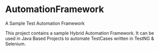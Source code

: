 # AutomationFramework
A Sample Test Automation Framework

This project contains a sample Hybrid Automation Framework.
It can be used in Java Based Projects to automate TestCases written in TestNG & Selenium.
